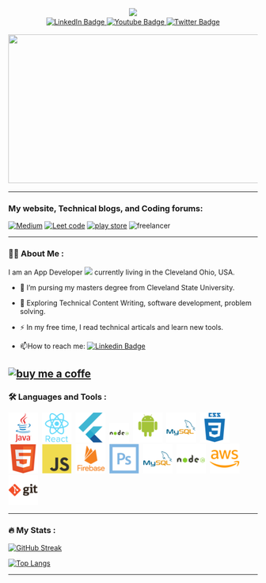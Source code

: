 <div id="header" align="center">
  <img src="https://media.giphy.com/media/dU5bZwFmWnxDgpMNf3/giphy.gif" width="200"/>
</div>

<div id="badges" align="center">
  <a href="https://www.linkedin.com/in/rohitbalage/">
    <img src="https://img.shields.io/badge/LinkedIn-blue?style=for-the-badge&logo=linkedin&logoColor=white" alt="LinkedIn Badge"/>
  </a>
  <a href="https://www.youtube.com/channel/UCTyeaMVNFPPz30hv6niR-Gg">
    <img src="https://img.shields.io/badge/YouTube-red?style=for-the-badge&logo=youtube&logoColor=white" alt="Youtube Badge"/>
  </a>
  <a href="https://twitter.com/rohit_balage">
    <img src="https://img.shields.io/badge/Twitter-blue?style=for-the-badge&logo=twitter&logoColor=white" alt="Twitter Badge"/>
  </a>
</div>
<div  id ="counts" align="center">
<img src="https://komarev.com/ghpvc/?username=your-github-rohitbalage&style=flat-square&color=blue" alt=""/>
</div>

<div align="center">
  <img src="https://media.giphy.com/media/dWesBcTLavkZuG35MI/giphy.gif" width="600" height="300"/>
</div>


---

### My website, Technical blogs, and Coding forums:

[![Medium](https://img.shields.io/badge/Medium-12100E?style=for-the-badge&logo=medium&logoColor=white)](https://rohitbalage.medium.com/)
[![Leet code](https://img.shields.io/badge/LeetCode-000000?style=for-the-badge&logo=LeetCode&logoColor=#d16c06)](https://leetcode.com/rohit_balage/)
[![play store](https://img.shields.io/badge/Google_Play-414141?style=for-the-badge&logo=google-play&logoColor=white)](https://play.google.com/store/apps/dev?id=7820001253688402806)
![freelancer](https://img.shields.io/badge/Freelancer-29B2FE?style=for-the-badge&logo=Freelancer&logoColor=white)


  
---

### :man_technologist: About Me :
I am an App  Developer <img src="https://media.giphy.com/media/7nXBJW6aiB1Zd6MMcv/giphy.gif" width="30"> currently living  in the Cleveland Ohio, USA.

- :telescope: I’m pursing my masters degree from Cleveland State University.

- :seedling: Exploring Technical Content Writing, software development, problem solving.

- :zap: In my free time, I read technical articals and learn new tools.

- :mailbox:How to reach me: [![Linkedin Badge](https://img.shields.io/badge/-rohitbalage-blue?style=flat&logo=Linkedin&logoColor=white)](https://www.linkedin.com/in/rohitbalage/)

[![buy me a coffe](https://img.shields.io/badge/Buy%20Me%20a%20Coffee-ffdd00?style=for-the-badge&logo=buy-me-a-coffee&logoColor=black)](https://ko-fi.com/rohitbalage)
---

### :hammer_and_wrench: Languages and Tools :

<div>
  <img src="https://github.com/devicons/devicon/blob/master/icons/java/java-original-wordmark.svg" title="Java" alt="Java" width="60" height="60"/>&nbsp;
  <img src="https://github.com/devicons/devicon/blob/master/icons/react/react-original-wordmark.svg" title="React" alt="React" width="60" height="60"/>&nbsp;
  <img src="https://github.com/devicons/devicon/blob/master/icons/flutter/flutter-original.svg" title="Spring" alt="Spring" width="60" height="60"/>&nbsp;
  <img src="https://github.com/devicons/devicon/blob/master/icons/nodejs/nodejs-original-wordmark.svg" title="Material UI" alt="Material UI" width="40" height="40"/>&nbsp;
  <img src="https://github.com/devicons/devicon/blob/master/icons/android/android-original-wordmark.svg" title="Redux" alt="Redux " width="60" height="60"/>&nbsp;
  <img src="https://github.com/devicons/devicon/blob/master/icons/mysql/mysql-original-wordmark.svg" title="Redux" alt="Redux " width="60" height="60"/>&nbsp;
  <img src="https://github.com/devicons/devicon/blob/master/icons/css3/css3-plain-wordmark.svg"  title="CSS3" alt="CSS" width="60" height="60"/>&nbsp;
  <img src="https://github.com/devicons/devicon/blob/master/icons/html5/html5-original.svg" title="HTML5" alt="HTML" width="60" height="60"/>&nbsp;
  <img src="https://github.com/devicons/devicon/blob/master/icons/javascript/javascript-original.svg" title="JavaScript" alt="JavaScript" width="60" height="60"/>&nbsp;
  <img src="https://github.com/devicons/devicon/blob/master/icons/firebase/firebase-plain-wordmark.svg" title="Firebase" alt="Firebase" width="60" height="60"/>&nbsp;
  <img src="https://github.com/devicons/devicon/blob/master/icons/photoshop/photoshop-line.svg" title="Photoshop"  alt="Gatsby" width="60" height="60"/>&nbsp;
  <img src="https://github.com/devicons/devicon/blob/master/icons/mysql/mysql-original-wordmark.svg" title="MySQL"  alt="MySQL" width="60" height="60"/>&nbsp;
  <img src="https://github.com/devicons/devicon/blob/master/icons/nodejs/nodejs-original-wordmark.svg" title="NodeJS" alt="NodeJS" width="60" height="60"/>&nbsp;
  <img src="https://github.com/devicons/devicon/blob/master/icons/amazonwebservices/amazonwebservices-plain-wordmark.svg" title="AWS" alt="AWS" width="60" height="60"/>&nbsp;
  <img src="https://github.com/devicons/devicon/blob/master/icons/git/git-original-wordmark.svg" title="Git" **alt="Git" width="60" height="60"/>
</div>


---

### :fire: My Stats :


[![GitHub Streak](http://github-readme-streak-stats.herokuapp.com?user=rohitbalage&theme=dark&background=000000)](https://git.io/streak-stats)


[![Top Langs](https://github-readme-stats.vercel.app/api/top-langs/?username=rohitbalage&layout=compact&theme=vision-friendly-dark)](https://github.com/anuraghazra/github-readme-stats)

---

